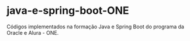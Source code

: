 # java-e-spring-boot-ONE
Códigos implementados na formação Java e Spring Boot do programa da Oracle e Alura - ONE.
